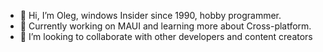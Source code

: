 - 👋 Hi, I’m Oleg, windows Insider since 1990, hobby programmer.
- 🌱 Currently working on MAUI and learning more about Cross-platform.
- 👯 I’m looking to collaborate with other developers and content creators
